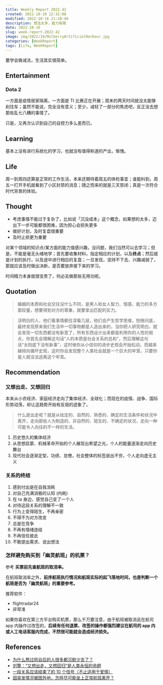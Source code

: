 ```yaml
---
title: Weekly Report 2022.42
created: 2022-10-10 12:32:08
modified: 2022-10-16 21:28:48
description: 想法太多，能力有限
date: 2022-10-16
slug: week-report-2022-42
image: img/2022/10/MulberryArtificialHarbour.jpg
categories: [WeekReport]
tags: [Life, WeekReport]
---
```


要学会做减法，生活其实很简单。

## Entertainment

### Dota 2

一方面是疫情居家隔离，一方面是 TI 比赛正在开展；周末的两天时间就没太能够刹住车；虽然不能说，完全没有意义；至少，减轻了一部分的焦虑吧，反正没去想那些乱七八糟的事情了。

只是，又再次认识到自己的自控力多么差而已。

## Learning

基本上没有进行系统化的学习，也就没有值得称道的产出，惭愧。

## Life

周一到周四还算是正常的工作生活，本来还期待着周五的体检事宜；谁能料到，周五一打开手机就看到了小区封禁的消息；随之而来的就是三天禁闭；真是一次符合时代背景的体验。

## Thought

- 考虑事情不能过于复杂了，比如说「沉没成本」这个概念，如果想的太多，迈出下一步可能都很困难，因为担心会损失更多
- 做好计划，及时复盘很重要
- 及时止损更为重要

对某个领域的知识点/某方面的能力值感兴趣，没问题，我们当然可以去学习；但是，不能是毫无头绪地学；首先要收集材料，指定相应的计划，以及**终点**；然后就是计划的执行，以及途中进行相应的复盘；一旦发现，坚持不下去、兴趣减弱了，那就应该及时做出决断，是否要放弃接下来的学习。

时间精力本身就很宝贵了，何必去做那些无用功呢。

## Quotation

> 婚姻的本质和社会交往没什么不同，是男人和女人智力、情感、能力的多方面较量，想要得到对方的尊重，就要拿出匹配的实力。

> 活明白的人，他们看事情都往深看几层，他们会产生哲学思维，刨根问底，最终发现原来我们生活中一切事物都是人造出来的，当你把人研究明白，就会发现一切东西都没有新意了，所有东西设计出来都是利用你的人性的弱点，你首先会理解这句话“人的本质是社会关系的总和”，然后理解这句话“太阳底下没有新事”，这时候你从小信仰的进步史观会开始松动，而越来越倾向循环史观，这时你会发现整个人类社会就是一个巨大的牢笼，只要你是人就没法逃离这个牢笼。

## Recommendation

### 又想出走、又想回归

本来从小农经济、家庭经济走向了集体经济、全球化；而现在的疫情、战争、国际形势动荡，却让这趋势开始有反爼的迹象了。

> 什么是出走呢？就是从给定的、自然的、熟悉的、确定的生活条件和状况中离开，走向那些人为制造的、非自然的、陌生的、不确定的状况，走向一种可能令人向往的不一样的生活。

1. 历史悠久的集体经济
2. 从思想启蒙、机械革命开始的个人展现出希望之光，个人的能量逐渐走向历史舞台
3. 现代社会逐渐定型，功绩、怠倦，社会整体的标签层出不穷，个人走向虚无主义

### 关系的终结

1. 感到付出是在自我消耗
2. 对自己充满消极的认知 (内耗)
3. 在 ta 身边，感觉自己变了一个人
4. 对待这段关系的理解不一致
5. 行为上变得陌生，不再亲密
6. 不得不为对方改变
7. 总是在竞争
8. 不再有情绪连结
9. 不再信任彼此
10. 不敢提出需求、说出想法

### 怎样避免购买到「幽灵航班」的机票？

参考 **买票前先查航班的取消率。**

在航班取消率之外，**前序航班执行情况和航班实际的起飞落地时间，也是判断一个航班是否为「幽灵航班」的重要参考。**

推荐软件：

- flightradar24
- 非常准

如果你喜欢在第三方平台购买机票，那么千万要注意，由于航班被取消且在航司 app 内操作过改签的，**后续有任何退票、改签的操作都强烈建议在航司的 app 内或人工电话客服内完成，不然很可能就会造成经济损失。**

## References

- [为什么熬过低谷后的人很多都沉默少言了？](https://www.zhihu.com/question/521456695/answer/2705475110)
- [刘擎：“又想出走，又想回归”是人类永恒的命题](https://mp.weixin.qq.com/s/9l8xazEb_Ww8UTetJrz4FA)
- [一段关系应该结束了的 10 个信号（不止适用于爱情）](https://mp.weixin.qq.com/s/ajiWYC-rXhyYw70tCm9wbA)
- [因突发情况被困外地，怎样尽可能坐上正常航班离开？](https://sspai.com/post/76106)
